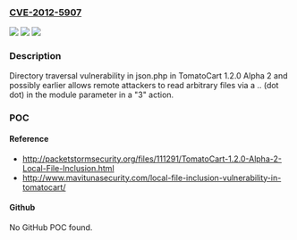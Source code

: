 ### [CVE-2012-5907](https://cve.mitre.org/cgi-bin/cvename.cgi?name=CVE-2012-5907)
![](https://img.shields.io/static/v1?label=Product&message=n%2Fa&color=blue)
![](https://img.shields.io/static/v1?label=Version&message=n%2Fa&color=blue)
![](https://img.shields.io/static/v1?label=Vulnerability&message=n%2Fa&color=brighgreen)

### Description

Directory traversal vulnerability in json.php in TomatoCart 1.2.0 Alpha 2 and possibly earlier allows remote attackers to read arbitrary files via a .. (dot dot) in the module parameter in a "3" action.

### POC

#### Reference
- http://packetstormsecurity.org/files/111291/TomatoCart-1.2.0-Alpha-2-Local-File-Inclusion.html
- http://www.mavitunasecurity.com/local-file-inclusion-vulnerability-in-tomatocart/

#### Github
No GitHub POC found.

